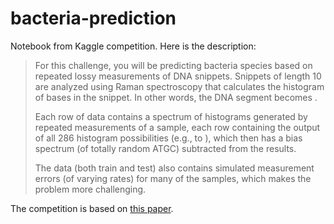 # bacteria-prediction

Notebook from Kaggle competition. Here is the description:

>For this challenge, you will be predicting bacteria species based on repeated lossy measurements of DNA snippets. Snippets of length 10 are analyzed using Raman spectroscopy that calculates the histogram of bases in the snippet. In other words, the DNA segment  becomes .
>
>Each row of data contains a spectrum of histograms generated by repeated measurements of a sample, each row containing the output of all 286 histogram possibilities (e.g.,  to ), which then has a bias spectrum (of totally random ATGC) subtracted from the results.
>
>The data (both train and test) also contains simulated measurement errors (of varying rates) for many of the samples, which makes the problem more challenging.
 
 The competition is based on [this paper](https://doi.org/10.3389/fmicb.2020.00257).
